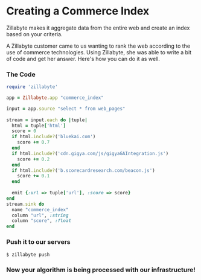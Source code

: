 # Creating a Commerce Index

Zillabyte makes it aggregate data from the entire web and create an index based on your criteria. 

A Zillabyte customer came to us wanting to rank the web according to the use of commerce technologies. Using Zillabyte, she was able to write a bit of code and get her answer. Here's how you can do it as well. 


### The Code
```ruby
require 'zillabyte'

app = Zillabyte.app "commerce_index"

input = app.source "select * from web_pages"
  
stream = input.each do |tuple|
  html = tuple['html']
  score = 0
  if html.include?('bluekai.com')
    score += 0.7
  end
  if html.include?('cdn.gigya.com/js/gigyaGAIntegration.js')
    score += 0.2
  end
  if html.include?('b.scorecardresearch.com/beacon.js')
    score += 0.1
  end
  
  emit {:url => tuple['url'], :score => score}
end
stream.sink do 
  name "commerce_index"
  column "url", :string
  column "score", :float
end
```

### Push it to our servers

```bash
$ zillabyte push
```

### Now your algorithm is being processed with our infrastructure!


